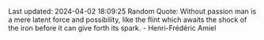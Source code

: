 Last updated: 2024-04-02 18:09:25
Random Quote: Without passion man is a mere latent force and possibility, like the flint which awaits the shock of the iron before it can give forth its spark. - Henri-Frédéric Amiel